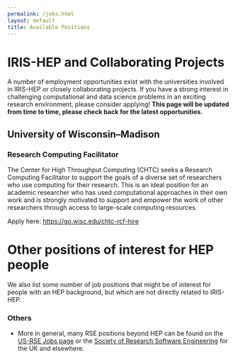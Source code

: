 ```yaml
---
permalink: /jobs.html
layout: default
title: Available Positions
---
```


# IRIS-HEP and Collaborating Projects

A number of employment opportunities exist with the universities involved in IRIS-HEP or closely collaborating projects. If you have a strong interest in challenging computational and data science problems in an exciting research environment, please consider applying! **This page will be updated from time to time, please check back for the latest opportunities.**

## University of Wisconsin–Madison

### Research Computing Facilitator

The Center for High Throughput Computing (CHTC) seeks a Research Computing Facilitator to support the goals of a diverse
set of researchers who use computing for their research. This is an ideal position for an academic researcher who has
used computational approaches in their own work and is strongly motivated to support and empower the work of other
researchers through access to large-scale computing resources.

Apply here: https://go.wisc.edu/chtc-rcf-hire

# Other positions of interest for HEP people

We also list some number of job positions that might be of interest for people
with an HEP background, but which are not directly related to IRIS-HEP.

### Others

  * More in general, many RSE positions beyond HEP can be found on the [US-RSE Jobs page](https://us-rse.org/jobs/) or the [Society of Research Software Engineering](https://society-rse.org/careers/vacancies/) for the UK and elsewhere.

